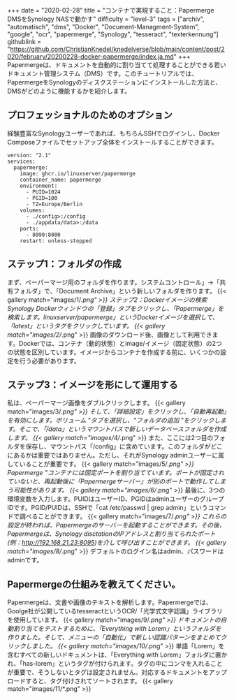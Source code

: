+++
date = "2020-02-28"
title = "コンテナで実現すること：Papermerge DMSをSynology NASで動かす"
difficulty = "level-3"
tags = ["archiv", "automatisch", "dms", "Docker", "Document-Managment-System", "google", "ocr", "papermerge", "Synology", "tesseract", "texterkennung"]
githublink = "https://github.com/ChristianKnedel/knedelverse/blob/main/content/post/2020/february/20200228-docker-papermerge/index.ja.md"
+++
Papermergeは、ドキュメントを自動的に割り当てて処理することができる若いドキュメント管理システム（DMS）です。このチュートリアルでは、PapermergeをSynologyのディスクステーションにインストールした方法と、DMSがどのように機能するかを紹介します。
## プロフェッショナルのためのオプション
経験豊富なSynologyユーザーであれば、もちろんSSHでログインし、Docker Composeファイルでセットアップ全体をインストールすることができます。
```
version: "2.1"
services:
  papermerge:
    image: ghcr.io/linuxserver/papermerge
    container_name: papermerge
    environment:
      - PUID=1024
      - PGID=100
      - TZ=Europe/Berlin
    volumes:
      - ./config>:/config
      - ./appdata/data>:/data
    ports:
      - 8090:8000
    restart: unless-stopped

```

## ステップ1：フォルダの作成
まず、ペーパーマージ用のフォルダを作ります。システムコントロール」→「共有フォルダ」で、「Document Archive」という新しいフォルダを作ります。
{{< gallery match="images/1/*.png" >}}
ステップ2：Dockerイメージの検索Synology Dockerウィンドウの「登録」タブをクリックし、「Papermerge」を検索します。linuxserver/papermerge」というDockerイメージを選択して、「latest」というタグをクリックしています。
{{< gallery match="images/2/*.png" >}}
画像のダウンロード後、画像として利用できます。Dockerでは、コンテナ（動的状態）とimage/イメージ（固定状態）の2つの状態を区別しています。イメージからコンテナを作成する前に、いくつかの設定を行う必要があります。
## ステップ3：イメージを形にして運用する
私は、ペーパーマージ画像をダブルクリックします。
{{< gallery match="images/3/*.png" >}}
そして、「詳細設定」をクリックし、「自動再起動」を有効にします。ボリューム "タブを選択し、"フォルダの追加 "をクリックします。そこで、「/data」というマウントパスで新しいデータベースフォルダを作成します。
{{< gallery match="images/4/*.png" >}}
また、ここには2つ目のフォルダを保存し、マウントパス「/config」に含めています。このフォルダがどこにあるかは重要ではありません。ただし、それがSynology adminユーザーに属していることが重要です。
{{< gallery match="images/5/*.png" >}}
Papermerge "コンテナには固定ポートを割り当てています。ポートが固定されていないと、再起動後に「Papermergeサーバー」が別のポートで動作してしまう可能性があります。
{{< gallery match="images/6/*.png" >}}
最後に、3つの環境変数を入力します。PUIDはユーザーID、PGIDはadminユーザーのグループIDです。PGID/PUIDは、SSHで「cat /etc/passwd | grep admin」というコマンドで調べることができます。
{{< gallery match="images/7/*.png" >}}
これらの設定が終われば、Papermergeのサーバーを起動することができます。その後、Papermergeは、Synology disctationのIPアドレスと割り当てられたポート(例：http://192.168.21.23:8095)を介して呼び出すことができます。
{{< gallery match="images/8/*.png" >}}
デフォルトのログイン名はadmin、パスワードはadminです。
## Papermergeの仕組みを教えてください。
Papermergeは、文書や画像のテキストを解析します。Papermergeでは、Goolge社が公開しているtesseractというOCR/「光学式文字認識」ライブラリを使用しています。
{{< gallery match="images/9/*.png" >}}
ドキュメントの自動割り当てをテストするために、「Everything with Lorem」というフォルダを作りました。そして、メニューの「自動化」で新しい認識パターンをまとめてクリックしました。
{{< gallery match="images/10/*.png" >}}
単語「Lorem」を含むすべての新しいドキュメントは、「Everything with Lorem」フォルダに置かれ、「has-lorem」というタグが付けられます。タグの中にコンマを入れることが重要で、そうしないとタグは設定されません。対応するドキュメントをアップロードすると、タグ付けされてソートされます。
{{< gallery match="images/11/*.png" >}}